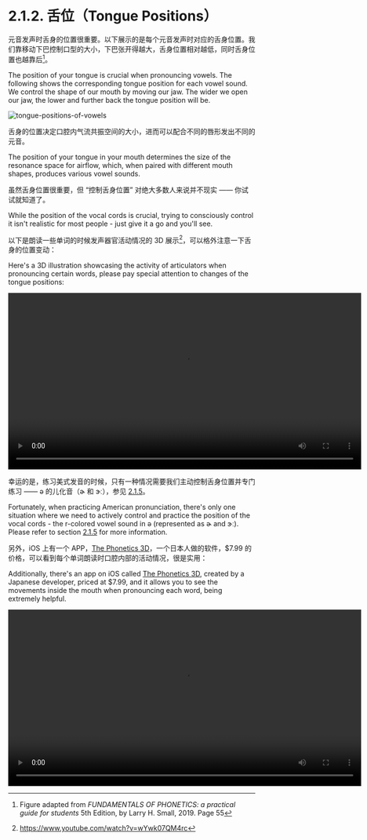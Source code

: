 # 2.1.2. 舌位（Tongue Positions）

元音发声时舌身的位置很重要。以下展示的是每个元音发声时对应的舌身位置。我们靠移动下巴控制口型的大小，下巴张开得越大，舌身位置相对越低，同时舌身位置也越靠后[^1]。

The position of your tongue is crucial when pronouncing vowels. The following shows the corresponding tongue position for each vowel sound. We control the shape of our mouth by moving our jaw. The wider we open our jaw, the lower and further back the tongue position will be.

![tongue-positions-of-vowels](/images/tongue-positions-of-vowels.svg)

舌身的位置决定口腔内气流共振空间的大小，进而可以配合不同的唇形发出不同的元音。

The position of your tongue in your mouth determines the size of the resonance space for airflow, which, when paired with different mouth shapes, produces various vowel sounds.

虽然舌身位置很重要，但 “控制舌身位置” 对绝大多数人来说并不现实 —— 你试试就知道了。

While the position of the vocal cords is crucial, trying to consciously control it isn't realistic for most people - just give it a go and you'll see.

以下是朗读一些单词的时候发声器官活动情况的 3D 展示[^2]，可以格外注意一下舌身的位置变动：

Here's a 3D illustration showcasing the activity of articulators when pronouncing certain words, please pay special attention to changes of the tongue positions:

<video controls width="720"> <source src="/videos/3d-presentation.mp4" type="video/mp4"></source>Your browser does not support the video tag. </video>

幸运的是，练习美式发音的时候，只有一种情况需要我们主动控制舌身位置并专门练习 —— <span class="pho">ə</span> 的儿化音（<span class="pho">ɚ</span> 和 <span class="pho">ɝː</span>），参见 [2.1.5](2.1.5-ə)。

Fortunately, when practicing American pronunciation, there's only one situation where we need to actively control and practice the position of the vocal cords - the r-colored vowel sound in <span class="pho">ə</span> (represented as <span class="pho">ɚ</span> and <span class="pho">ɝː</span>). Please refer to section [2.1.5](2.1.5-ə) for more information.

另外，iOS 上有一个 APP，[The Phonetics 3D](https://apps.apple.com/us/app/the-phonetics-3d/id841485989)，一个日本人做的软件，$7.99 的价格，可以看到每个单词朗读时口腔内部的活动情况，很是实用：

Additionally, there's an app on iOS called [The Phonetics 3D](https://apps.apple.com/us/app/the-phonetics-3d/id841485989), created by a Japanese developer, priced at $7.99, and it allows you to see the movements inside the mouth when pronouncing each word, being extremely helpful.

<video controls width="720"> <source src="/videos/literally.mp4" type="video/mp4"></source>Your browser does not support the video tag. </video>

[^1]: Figure adapted from *FUNDAMENTALS OF PHONETICS: a practical guide for students* 5th Edition, by Larry H. Small, 2019. Page 55
[^2]: https://www.youtube.com/watch?v=wYwk07QM4rc
